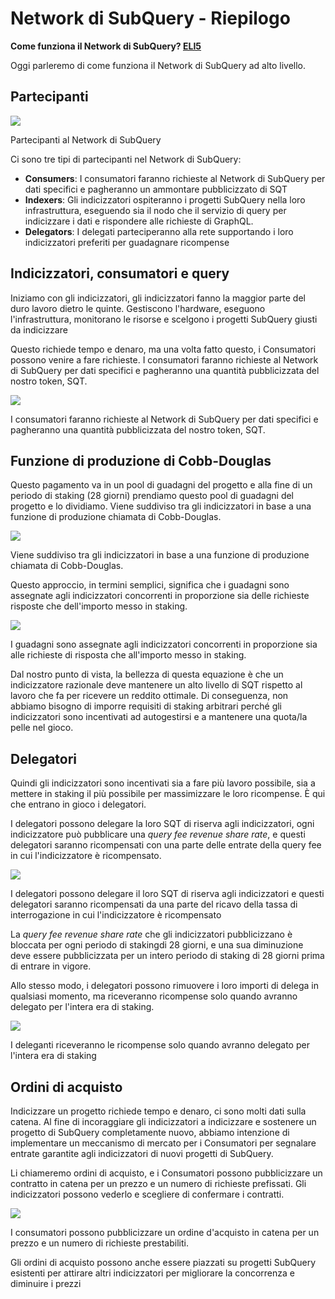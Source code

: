 # Network di SubQuery - Riepilogo

**Come funziona il Network di SubQuery? [ELI5](https://www.dictionary.com/e/slang/eli5/#:~:text=ELI5%20stands%20for%20the%20phrase,naive%20understanding%20of%20the%20issue.)**

Oggi parleremo di come funziona il Network di SubQuery ad alto livello.

## Partecipanti

![](https://miro.medium.com/max/1400/1*9993cakplwupZC5tbUv3vA.png)

Partecipanti al Network di SubQuery

Ci sono tre tipi di partecipanti nel Network di SubQuery:

- **Consumers**: I consumatori faranno richieste al Network di SubQuery per dati specifici e pagheranno un ammontare pubblicizzato di SQT
- **Indexers**: Gli indicizzatori ospiteranno i progetti SubQuery nella loro infrastruttura, eseguendo sia il nodo che il servizio di query per indicizzare i dati e rispondere alle richieste di GraphQL.
- **Delegators**: I delegati parteciperanno alla rete supportando i loro indicizzatori preferiti per guadagnare ricompense

## Indicizzatori, consumatori e query

Iniziamo con gli indicizzatori, gli indicizzatori fanno la maggior parte del duro lavoro dietro le quinte. Gestiscono l'hardware, eseguono l'infrastruttura, monitorano le risorse e scelgono i progetti SubQuery giusti da indicizzare

Questo richiede tempo e denaro, ma una volta fatto questo, i Consumatori possono venire a fare richieste. I consumatori faranno richieste al Network di SubQuery per dati specifici e pagheranno una quantità pubblicizzata del nostro token, SQT.

![](https://miro.medium.com/max/1400/1*dKLkzSc2uXYaPW_IXUxstQ.png)

I consumatori faranno richieste al Network di SubQuery per dati specifici e pagheranno una quantità pubblicizzata del nostro token, SQT.

## Funzione di produzione di Cobb-Douglas

Questo pagamento va in un pool di guadagni del progetto e alla fine di un periodo di staking (28 giorni) prendiamo questo pool di guadagni del progetto e lo dividiamo. Viene suddiviso tra gli indicizzatori in base a una funzione di produzione chiamata di Cobb-Douglas.

![](https://miro.medium.com/max/1400/1*E-W7o7cWoclxHb8rXAMdpA.png)

Viene suddiviso tra gli indicizzatori in base a una funzione di produzione chiamata di Cobb-Douglas.

Questo approccio, in termini semplici, significa che i guadagni sono assegnate agli indicizzatori concorrenti in proporzione sia delle richieste risposte che dell'importo messo in staking.

![](https://miro.medium.com/max/1400/1*VhDu2BGDxd3ob7z9XkoOXA.png)

I guadagni sono assegnate agli indicizzatori concorrenti in proporzione sia alle richieste di risposta che all'importo messo in staking.

Dal nostro punto di vista, la bellezza di questa equazione è che un indicizzatore razionale deve mantenere un alto livello di SQT rispetto al lavoro che fa per ricevere un reddito ottimale. Di conseguenza, non abbiamo bisogno di imporre requisiti di staking arbitrari perché gli indicizzatori sono incentivati ad autogestirsi e a mantenere una quota/la pelle nel gioco.

## Delegatori

Quindi gli indicizzatori sono incentivati sia a fare più lavoro possibile, sia a mettere in staking il più possibile per massimizzare le loro ricompense. È qui che entrano in gioco i delegatori.

I delegatori possono delegare la loro SQT di riserva agli indicizzatori, ogni indicizzatore può pubblicare una _query fee revenue share rate_, e questi delegatori saranno ricompensati con una parte delle entrate della query fee in cui l'indicizzatore è ricompensato.

![](https://miro.medium.com/max/1400/1*YoN7PV7h3a2nAFN-ODqILg.png)

I delegatori possono delegare il loro SQT di riserva agli indicizzatori e questi delegatori saranno ricompensati da una parte del ricavo della tassa di interrogazione in cui l'indicizzatore è ricompensato

La _query fee revenue share rate_ che gli indicizzatori pubblicizzano è bloccata per ogni periodo di stakingdi 28 giorni, e una sua diminuzione deve essere pubblicizzata per un intero periodo di staking di 28 giorni prima di entrare in vigore.

Allo stesso modo, i delegatori possono rimuovere i loro importi di delega in qualsiasi momento, ma riceveranno ricompense solo quando avranno delegato per l'intera era di staking.

![](https://miro.medium.com/max/1400/0*we0k4A07pbj86COZ)

I deleganti riceveranno le ricompense solo quando avranno delegato per l'intera era di staking

## Ordini di acquisto

Indicizzare un progetto richiede tempo e denaro, ci sono molti dati sulla catena. Al fine di incoraggiare gli indicizzatori a indicizzare e sostenere un progetto di SubQuery completamente nuovo, abbiamo intenzione di implementare un meccanismo di mercato per i Consumatori per segnalare entrate garantite agli indicizzatori di nuovi progetti di SubQuery.

Li chiameremo ordini di acquisto, e i Consumatori possono pubblicizzare un contratto in catena per un prezzo e un numero di richieste prefissati. Gli indicizzatori possono vederlo e scegliere di confermare i contratti.

![](https://miro.medium.com/max/1400/1*IPtaZlt24E7h9bKNZWdSCw.png)

I consumatori possono pubblicizzare un ordine d'acquisto in catena per un prezzo e un numero di richieste prestabiliti.

Gli ordini di acquisto possono anche essere piazzati su progetti SubQuery esistenti per attirare altri indicizzatori per migliorare la concorrenza e diminuire i prezzi
